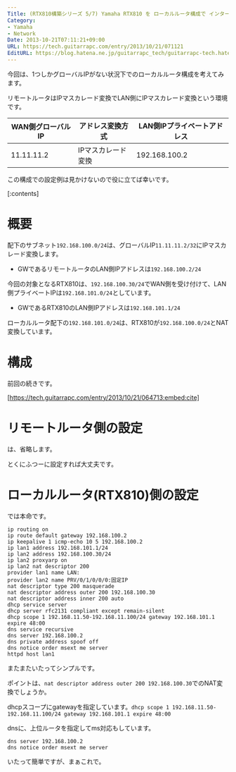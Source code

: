 ```yaml
---
Title: (RTX810構築シリーズ 5/7) Yamaha RTX810 を ローカルルータ構成で インターネット接続してみよう (NAT環境)
Category:
- Yamaha
- Network
Date: 2013-10-21T07:11:21+09:00
URL: https://tech.guitarrapc.com/entry/2013/10/21/071121
EditURL: https://blog.hatena.ne.jp/guitarrapc_tech/guitarrapc-tech.hatenablog.com/atom/entry/12921228815711165631
---
```


今回は、1つしかグローバルIPがない状況下でのローカルルータ構成を考えてみます。

リモートルータはIPマスカレード変換でLAN側にIPマスカレード変換という環境です。

|WAN側グローバルIP|アドレス変換方式|LAN側IPプライベートアドレス|
|----|----|----|
|11.11.11.2|IPマスカレード変換|192.168.100.2|

この構成での設定例は見かけないので役に立てば幸いです。

[:contents]

# 概要

配下のサブネット`192.168.100.0/24`は、グローバルIP`11.11.11.2/32`にIPマスカレード変換します。

- GWであるリモートルータのLAN側IPアドレスは`192.168.100.2/24`

今回の対象となるRTX810は、`192.168.100.30/24`でWAN側を受け付けて、LAN側プライベートIPは`192.168.101.0/24`としています。

- GWであるRTX810のLAN側IPアドレスは`192.168.101.1/24`

ローカルルータ配下の`192.168.101.0/24`は、RTX810が`192.168.100.0/24`とNAT変換しています。

# 構成

前回の続きです。

[https://tech.guitarrapc.com/entry/2013/10/21/064713:embed:cite]


# リモートルータ側の設定

は、省略します。

とくにふつーに設定すれば大丈夫です。

# ローカルルータ(RTX810)側の設定

では本命です。

```
ip routing on
ip route default gateway 192.168.100.2
ip keepalive 1 icmp-echo 10 5 192.168.100.2
ip lan1 address 192.168.101.1/24
ip lan2 address 192.168.100.30/24
ip lan2 proxyarp on
ip lan2 nat descriptor 200
provider lan1 name LAN:
provider lan2 name PRV/0/1/0/0/0:固定IP
nat descriptor type 200 masquerade
nat descriptor address outer 200 192.168.100.30
nat descriptor address inner 200 auto
dhcp service server
dhcp server rfc2131 compliant except remain-silent
dhcp scope 1 192.168.11.50-192.168.11.100/24 gateway 192.168.101.1 expire 48:00
dns service recursive
dns server 192.168.100.2
dns private address spoof off
dns notice order msext me server
httpd host lan1

```

またまたいたってシンプルです。

ポイントは、`nat descriptor address outer 200 192.168.100.30`でのNAT変換でしょうか。

dhcpスコープにgatewayを指定しています。`dhcp scope 1 192.168.11.50-192.168.11.100/24 gateway 192.168.101.1 expire 48:00`

dnsに、上位ルータを指定してms対応もしています。

```
dns server 192.168.100.2
dns notice order msext me server
```

いたって簡単ですが、まぁこれで。
